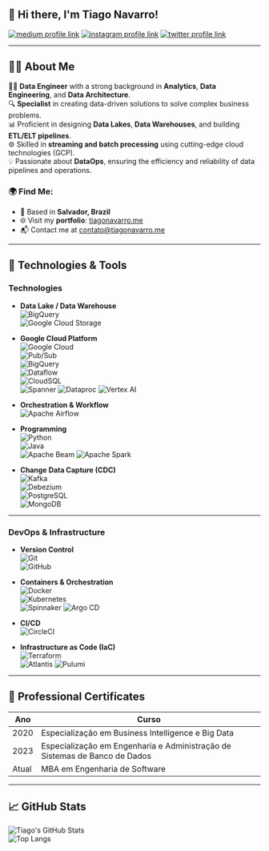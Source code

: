 ## 👋 Hi there, I'm Tiago Navarro!

[![medium profile link](https://img.shields.io/badge/Medium-12100E?style=for-the-badge&logo=medium&logoColor=white)](https://otiagonavarro.medium.com)
[![instagram profile link](https://img.shields.io/badge/Instagram-E4405F?style=for-the-badge&logo=instagram&logoColor=white)](https://www.instagram.com/otiagonavarro)
[![twitter profile link](https://img.shields.io/badge/Twitter-1DA1F2?style=for-the-badge&logo=twitter&logoColor=white)](https://twitter.com/tiagornavarro)

---

## 🙋‍♂️ About Me

👨‍💻 **Data Engineer** with a strong background in **Analytics**, **Data Engineering**, and **Data Architecture**.  
🔍 **Specialist** in creating data-driven solutions to solve complex business problems.  
📊 Proficient in designing **Data Lakes**, **Data Warehouses**, and building **ETL/ELT pipelines**.  
⚙️ Skilled in **streaming and batch processing** using cutting-edge cloud technologies (GCP).  
💡 Passionate about **DataOps**, ensuring the efficiency and reliability of data pipelines and operations.

### 🌍 Find Me:  
- 📍 Based in **Salvador, Brazil**  
- 🌐 Visit my **portfolio**: [tiagonavarro.me](http://tiagonavarro.me)  
- 📬 Contact me at [contato@tiagonavarro.me](mailto:contato@tiagonavarro.me) 

---

## 🔧 Technologies & Tools

### **Technologies**

- **Data Lake / Data Warehouse**  
  ![BigQuery](https://img.shields.io/badge/BigQuery-4285F4?style=for-the-badge&logo=google-cloud&logoColor=white)  
  ![Google Cloud Storage](https://img.shields.io/badge/Google%20Cloud%20Storage-4285F4?style=for-the-badge&logo=google-cloud&logoColor=white)

- **Google Cloud Platform**  
  ![Google Cloud](https://img.shields.io/badge/Google_Cloud-4285F4?style=for-the-badge&logo=google-cloud&logoColor=white)  
  ![Pub/Sub](https://img.shields.io/badge/Pub%2FSub-4285F4?style=for-the-badge&logo=google-cloud&logoColor=white)  
  ![BigQuery](https://img.shields.io/badge/BigQuery-4285F4?style=for-the-badge&logo=google-cloud&logoColor=white)  
  ![Dataflow](https://img.shields.io/badge/Dataflow-4285F4?style=for-the-badge&logo=google-cloud&logoColor=white)  
  ![CloudSQL](https://img.shields.io/badge/CloudSQL-4285F4?style=for-the-badge&logo=google-cloud&logoColor=white)  
  ![Spanner](https://img.shields.io/badge/Spanner-4285F4?style=for-the-badge&logo=google-cloud&logoColor=white)
  ![Dataproc](https://img.shields.io/badge/Google%20Cloud-Dataproc-blue?logo=googlecloud)
  ![Vertex AI](https://img.shields.io/badge/Google%20Cloud-Vertex%20AI-ff6f00?logo=googlecloud&logoColor=white)

- **Orchestration & Workflow**  
  ![Apache Airflow](https://img.shields.io/badge/Apache_Airflow-017CEE?style=for-the-badge&logo=apache-airflow&logoColor=white)

- **Programming**  
  ![Python](https://img.shields.io/badge/Python-3776AB?style=for-the-badge&logo=python&logoColor=white)  
  ![Java](https://img.shields.io/badge/Java-007396?style=for-the-badge&logo=java&logoColor=white)  
  ![Apache Beam](https://img.shields.io/badge/Apache_Beam-F37B00?style=for-the-badge&logo=apache&logoColor=white)
  ![Apache Spark](https://img.shields.io/badge/Powered_by-Apache%20Spark-E25A1C?logo=apachespark&logoColor=white)

- **Change Data Capture (CDC)**  
  ![Kafka](https://img.shields.io/badge/Apache_Kafka-231F20?style=for-the-badge&logo=apache-kafka&logoColor=white)  
  ![Debezium](https://img.shields.io/badge/Debezium-E20074?style=for-the-badge&logo=debezium&logoColor=white)  
  ![PostgreSQL](https://img.shields.io/badge/PostgreSQL-336791?style=for-the-badge&logo=postgresql&logoColor=white)  
  ![MongoDB](https://img.shields.io/badge/MongoDB-47A248?style=for-the-badge&logo=mongodb&logoColor=white)

---

### **DevOps & Infrastructure**

- **Version Control**  
  ![Git](https://img.shields.io/badge/Git-F05032?style=for-the-badge&logo=git&logoColor=white)  
  ![GitHub](https://img.shields.io/badge/GitHub-181717?style=for-the-badge&logo=github&logoColor=white)

- **Containers & Orchestration**  
  ![Docker](https://img.shields.io/badge/Docker-2496ED?style=for-the-badge&logo=docker&logoColor=white)  
  ![Kubernetes](https://img.shields.io/badge/Kubernetes-326CE5?style=for-the-badge&logo=kubernetes&logoColor=white)  
  ![Spinnaker](https://img.shields.io/badge/Spinnaker-139BB4?style=for-the-badge&logo=spinnaker&logoColor=white)
  ![Argo CD](https://img.shields.io/badge/Powered_by-Argo%20CD-ef7b4d?logo=argo&logoColor=white)

- **CI/CD**  
  ![CircleCI](https://img.shields.io/badge/CircleCI-343434?style=for-the-badge&logo=circleci&logoColor=white)

- **Infrastructure as Code (IaC)**  
  ![Terraform](https://img.shields.io/badge/Terraform-623CE4?style=for-the-badge&logo=terraform&logoColor=white)  
  ![Atlantis](https://img.shields.io/badge/Atlantis-2F9DDB?style=for-the-badge&logo=atlantis&logoColor=white)
  ![Pulumi](https://img.shields.io/badge/Infrastructure-Pulumi-402090?logo=pulumi&logoColor=white)

---

## 📜 Professional Certificates

| Ano  | Curso                                                              |
|------|--------------------------------------------------------------------|
| 2020 | Especialização em Business Intelligence e Big Data                |
| 2023 | Especialização em Engenharia e Administração de Sistemas de Banco de Dados |                            |
| Atual | MBA em Engenharia de Software                                     |

---

## 📈 GitHub Stats

![Tiago's GitHub Stats](https://github-readme-stats.vercel.app/api?username=tiagornandrade&show_icons=true&theme=radical)  
![Top Langs](https://github-readme-stats.vercel.app/api/top-langs/?username=tiagornandrade&layout=compact&theme=radical)
